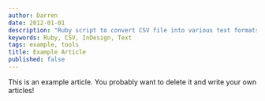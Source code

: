 ```yaml
---
author: Darren
date: 2012-01-01
description: "Ruby script to convert CSV file into various text formats for use in an Adobe InDesign project"
keywords: Ruby, CSV, InDesign, Text
tags: example, tools
title: Example Article
published: false
---
```


This is an example article. You probably want to delete it and write your own articles!
